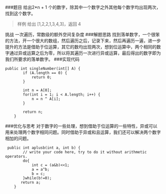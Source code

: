 ###题目
给出2*n + 1 个的数字，除其中一个数字之外其他每个数字均出现两次，找到这个数字。

>样例
给出 [1,2,2,1,3,4,3]，返回 4

挑战
一次遍历，常数级的额外空间复杂度
###解题思路
找到落单数字，一个很笨的方法，开一个很大的数组，然后遍历之后，记录下来，然后再遍历一遍，进一步提升的方法是借助于位运算，其它的数均出现两次，想到位运算中，两个相同的数字通过异或运算之后为零，所以将其遍历一次进行异或运算，最后得出的数字即为我们所要求的落单数字。
###实现代码
```
public int singleNumber(int[] A) {
		if (A.length == 0) {
			return 0;
		}

		int n = A[0];
		for(int i = 1; i < A.length; i++) {
			n = n ^ A[i];
		}

		return n;
	}
```
###优化与思考
对于数字的一些处理，想到借助于位运算的一些特性，异或可以用来处理两个数字相同问题。同时借助于异或和且运算，我们还可以解决两个数字相加的问题。
```
 public int aplusb(int a, int b) {
        // write your code here, try to do it without arithmetic operators.
        do{
        	int c = (a&b)<<1;
        	a = a^b;
        	b = c;
        }while(b!=0);
       return a;
    }
```